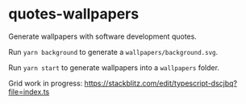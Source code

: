 # quotes-wallpapers

Generate wallpapers with software development quotes.

Run `yarn background` to generate a `wallpapers/background.svg`.

Run `yarn start` to generate wallpapers into a `wallpapers` folder.

Grid work in progress: <https://stackblitz.com/edit/typescript-dscjbq?file=index.ts>
